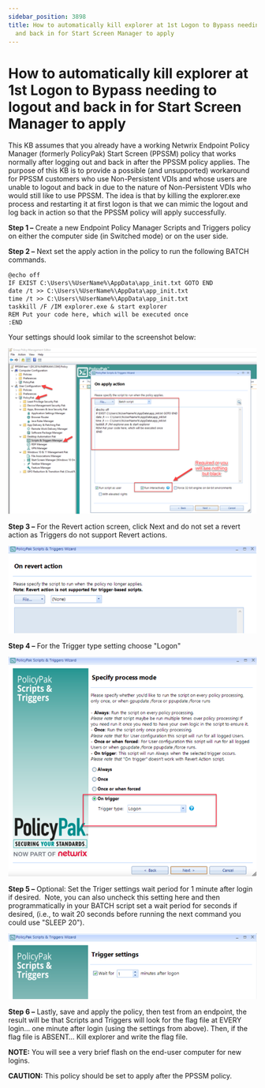 ```yaml
---
sidebar_position: 3898
title: How to automatically kill explorer at 1st Logon to Bypass needing to logout
  and back in for Start Screen Manager to apply
---
```


# How to automatically kill explorer at 1st Logon to Bypass needing to logout and back in for Start Screen Manager to apply

This KB
assumes that you already have a working Netwrix Endpoint Policy Manager (formerly PolicyPak) Start Screen
(PPSSM) policy that works normally after logging out and back in after the PPSSM policy applies. The purpose of
this KB is to provide a possible (and unsupported) workaround for PPSSM customers who use Non-Persistent VDIs
and whose users are unable to logout and back in due to the nature of Non-Persistent VDIs who would still like
to use PPSSM. The idea is that by killing the explorer.exe process and restarting it at first logon is that we
can mimic the logout and log back in action so that the PPSSM policy will apply
successfully.

**Step 1 –** Create a
new Endpoint Policy Manager Scripts and Triggers policy on either the computer side (in Switched mode) or on the user side.

**Step 2 –** Next set the apply action in the policy to run the following BATCH commands.

```
@echo off  
IF EXIST C:\Users\%UserName%\AppData\app_init.txt GOTO END  
date /t >> C:\Users\%UserName%\AppData\app_init.txt  
time /t >> C:\Users\%UserName%\AppData\app_init.txt  
taskkill /F /IM explorer.exe & start explorer  
REM Put your code here, which will be executed once  
:END
```
Your settings should look similar to the screenshot below:

![](../../../../../../static/images/PolicyPak/Content/Resources/Images/Troubleshooting/StartScreenTaskBar/929_1_image-20221021235430-1.png)

**Step 3 –** For the
Revert action screen, click Next and do not set a revert action as Triggers do not support Revert
actions.

![](../../../../../../static/images/PolicyPak/Content/Resources/Images/Troubleshooting/StartScreenTaskBar/929_2_image-20221021235430-2.png)

**Step 4 –** For the Trigger type setting choose "Logon"

![](../../../../../../static/images/PolicyPak/Content/Resources/Images/Troubleshooting/StartScreenTaskBar/929_3_image-20221021235430-3.png)

**Step 5 –** Optional: Set the Triger settings wait period for 1 minute after login if desired.  Note, you can also
uncheck this setting here and then programmatically in your BATCH script set a wait period for seconds if desired,
(i.e., to wait 20 seconds before running the next command you could use "SLEEP 20").

![](../../../../../../static/images/PolicyPak/Content/Resources/Images/Troubleshooting/StartScreenTaskBar/929_4_image-20221021235430-4.png)

**Step 6 –** Lastly,
save and apply the policy, then test from an endpoint, the
result will be that Scripts and Triggers will look for the flag file at EVERY login… one minute after
login (using the settings from above). Then, if the flag file is ABSENT… Kill explorer and write the
flag file.

**NOTE:**  You will see a very brief flash on the end-user computer for new logins.

**CAUTION:** This policy should be set to apply after the PPSSM policy.